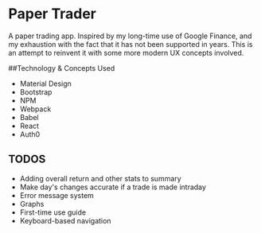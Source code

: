 Paper Trader
==================

A paper trading app. Inspired by my long-time use of Google Finance, and my exhaustion with the fact that it has not been supported in years. This is an attempt to reinvent it with some more modern UX concepts involved.

##Technology & Concepts Used


 - Material Design
 - Bootstrap
 - NPM
 - Webpack
 - Babel
 - React
 - Auth0
 
 
## TODOS

 - Adding overall return and other stats to summary
 - Make day's changes accurate if a trade is made intraday
 - Error message system
 - Graphs
 - First-time use guide
 - Keyboard-based navigation
